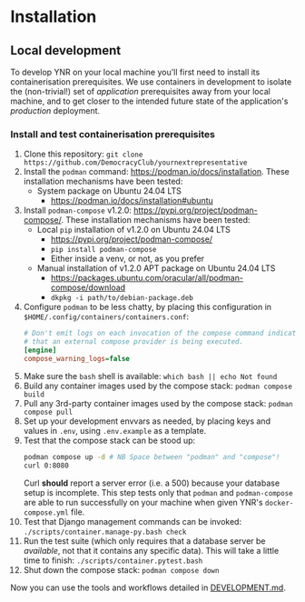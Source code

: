 # Installation

## Local development

To develop YNR on your local machine you'll first need to install its
containerisation prerequisites. We use containers in development to isolate the
(non-trivial!) set of *application* prerequisites away from your local machine,
and to get closer to the intended future state of the application's
*production* deployment.

### Install and test containerisation prerequisites

1. Clone this repository:
   `git clone https://github.com/DemocracyClub/yournextrepresentative`
1. Install the `podman` command: https://podman.io/docs/installation.
   These installation mechanisms have been tested:
   - System package on Ubuntu 24.04 LTS
     - https://podman.io/docs/installation#ubuntu
1. Install `podman-compose` v1.2.0: https://pypi.org/project/podman-compose/.
   These installation mechanisms have been tested:
   - Local `pip` installation of v1.2.0 on Ubuntu 24.04 LTS
     - https://pypi.org/project/podman-compose/
     - `pip install podman-compose`
     - Either inside a venv, or not, as you prefer
   - Manual installation of v1.2.0 APT package on Ubuntu 24.04 LTS
     - https://packages.ubuntu.com/oracular/all/podman-compose/download
     - `dkpkg -i path/to/debian-package.deb`
1. Configure `podman` to be less chatty, by placing this configuration in `$HOME/.config/containers/containers.conf`:
   ```ini
   # Don't emit logs on each invocation of the compose command indicating
   # that an external compose provider is being executed.
   [engine]
   compose_warning_logs=false
   ```
1. Make sure the `bash` shell is available:
   `which bash || echo Not found`
1. Build any container images used by the compose stack:
   `podman compose build`
1. Pull any 3rd-party container images used by the compose stack:
   `podman compose pull`
1. Set up your development envvars as needed, by placing keys and values in
   `.env`, using `.env.example` as a template.
1. Test that the compose stack can be stood up:
   ```bash
   podman compose up -d # NB Space between "podman" and "compose"!
   curl 0:8080
   ```
   Curl **should** report a server error (i.e. a 500) because your database
   setup is incomplete. This step tests only that `podman` and `podman-compose`
   are able to run successfully on your machine when given YNR's
   `docker-compose.yml` file.
1. Test that Django management commands can be invoked:
   `./scripts/container.manage-py.bash check`
1. Run the test suite (which only requires that a database server be
   *available*, not that it contains any specific data).
   This will take a little time to finish:
   `./scripts/container.pytest.bash`
1. Shut down the compose stack:
   `podman compose down`

Now you can use the tools and workflows detailed in [DEVELOPMENT.md](DEVELOPMENT.md).

